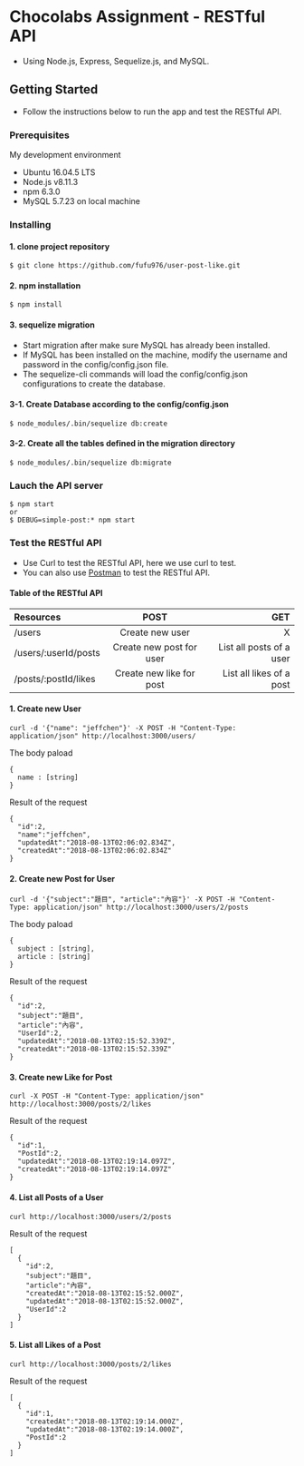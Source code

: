 # Chocolabs Assignment - RESTful API
* Using Node.js, Express, Sequelize.js, and MySQL.

## Getting Started

* Follow the instructions below to run the app and test the RESTful API.

### Prerequisites

My development environment

* Ubuntu 16.04.5 LTS
* Node.js v8.11.3
* npm 6.3.0
* MySQL 5.7.23 on local machine

### Installing

#### 1. clone project repository

```
$ git clone https://github.com/fufu976/user-post-like.git
```

#### 2. npm installation

```
$ npm install
```

#### 3. sequelize migration

* Start migration after make sure MySQL has already been installed.
* If MySQL has been installed on the machine, modify the username and password in the config/config.json file.
* The sequelize-cli commands will load the config/config.json configurations to create the database.

#### 3-1. Create Database according to the config/config.json

```
$ node_modules/.bin/sequelize db:create
```
#### 3-2. Create all the tables defined in the migration directory

```
$ node_modules/.bin/sequelize db:migrate
```

### Lauch the API server

```
$ npm start
or
$ DEBUG=simple-post:* npm start
```

### Test the RESTful API

* Use Curl to test the RESTful API, here we use curl to test.
* You can also use [Postman](https://www.getpostman.com/apps) to test the RESTful API.

#### Table of the RESTful API
| Resources           | POST     | GET |
| :------------ |:---------------:| -----:|
| /users              | Create new user          | X |
| /users/:userId/posts| Create new post for user | List all posts of a user |
| /posts/:postId/likes| Create new like for post | List all likes of a post |

#### 1. Create new User

```
curl -d '{"name": "jeffchen"}' -X POST -H "Content-Type: application/json" http://localhost:3000/users/
```

The body paload

```
{
  name : [string]
}
```

Result of the request

```
{
  "id":2,
  "name":"jeffchen",
  "updatedAt":"2018-08-13T02:06:02.834Z",
  "createdAt":"2018-08-13T02:06:02.834Z"
}
```

#### 2. Create new Post for User

```
curl -d '{"subject":"題目", "article":"內容"}' -X POST -H "Content-Type: application/json" http://localhost:3000/users/2/posts
```

The body paload
```
{
  subject : [string],
  article : [string]
}
```

Result of the request

```
{
  "id":2,
  "subject":"題目",
  "article":"內容",
  "UserId":2,
  "updatedAt":"2018-08-13T02:15:52.339Z",
  "createdAt":"2018-08-13T02:15:52.339Z"
}
```

#### 3. Create new Like for Post

```
curl -X POST -H "Content-Type: application/json" http://localhost:3000/posts/2/likes
```

Result of the request

```
{
  "id":1,
  "PostId":2,
  "updatedAt":"2018-08-13T02:19:14.097Z",
  "createdAt":"2018-08-13T02:19:14.097Z"
}
```

#### 4. List all Posts of a User

```
curl http://localhost:3000/users/2/posts
```

Result of the request

```
[
  {
    "id":2,
    "subject":"題目",
    "article":"內容",
    "createdAt":"2018-08-13T02:15:52.000Z",
    "updatedAt":"2018-08-13T02:15:52.000Z",
    "UserId":2
  }
]
```

#### 5. List all Likes of a Post

```
curl http://localhost:3000/posts/2/likes
```

Result of the request

```
[
  {
    "id":1,
    "createdAt":"2018-08-13T02:19:14.000Z",
    "updatedAt":"2018-08-13T02:19:14.000Z",
    "PostId":2
  }
]
```


